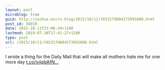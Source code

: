 ```yaml
---
layout: post
microblog: true
guid: http://joshua.micro.blog/2015/10/11/t653179884273991680.html
post_id: 36919
date: 2015-10-11T23:06:34+1100
lastmod: 2019-07-30T17:41:27+1100
type: post
url: /2015/10/11/t653179884273991680.html
---
```

I wrote a thing for the Daily Mail that will make all mothers hate me for one more day [t.co/iyjipbAfN...](http://t.co/iyjipbAfN5)
